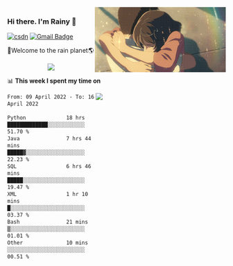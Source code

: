 <img  align='right' height="150" src="https://github.com/LikeRainDay/LikeRainDay/blob/master/pic/img_rain_1.gif?raw=true">



### Hi there. I'm Rainy :lemon:

[![csdn](https://img.shields.io/badge/-csdn-c14438?style=flat-square&logo=c&logoColor=white)](https://blog.csdn.net/qq_15807167)
[![Gmail Badge](https://img.shields.io/badge/-gmail-c14438?style=flat-square&logo=Gmail&logoColor=white&link=mailto:houshuai0816@gmail.com)](mailto:houshuai0816@gmail.com)

🚀Welcome to the rain planet🌎

<center>
<img align='center'  src="https://source.unsplash.com/random/1200x600">
</center>

📊 **This week I spent my time on**

<img align='right'   width="300" src="https://github-readme-stats.vercel.app/api?username=LikeRainDay&show_icons=true&title_color=fff&icon_color=79ff97&text_color=9f9f9f&bg_color=151515">

<!--START_SECTION:waka-->

```text
From: 09 April 2022 - To: 16 April 2022

Python             18 hrs          █████████████░░░░░░░░░░░░   51.70 %
Java               7 hrs 44 mins   █████▓░░░░░░░░░░░░░░░░░░░   22.23 %
SQL                6 hrs 46 mins   █████░░░░░░░░░░░░░░░░░░░░   19.47 %
XML                1 hr 10 mins    █░░░░░░░░░░░░░░░░░░░░░░░░   03.37 %
Bash               21 mins         ▒░░░░░░░░░░░░░░░░░░░░░░░░   01.01 %
Other              10 mins         ░░░░░░░░░░░░░░░░░░░░░░░░░   00.51 %
```

<!--END_SECTION:waka-->
